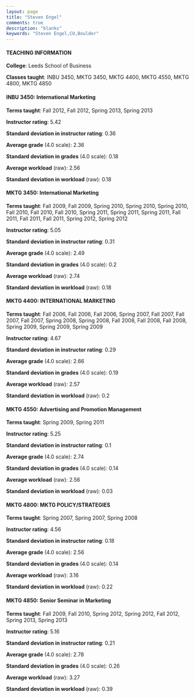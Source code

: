 ```yaml
---
layout: page
title: "Steven Engel" 
comments: true
description: "blanks"
keywords: "Steven Engel,CU,Boulder"
---
```

<head>
<script src="https://ajax.googleapis.com/ajax/libs/jquery/2.1.3/jquery.min.js"></script>
<script src="https://dl.dropboxusercontent.com/s/pc42nxpaw1ea4o9/highcharts.js?dl=0"></script>
<!-- <script src="../assets/js/highcharts.js"></script> -->
<style type="text/css">@font-face {
	font-family: "Bebas Neue";
	src: url(https://www.filehosting.org/file/details/544349/BebasNeue Regular.otf) format("opentype");
	}
	h1.Bebas { 
		font-family: "Bebas Neue", Verdana, Tahoma;
	}
</style>
</head>
	   
#### TEACHING INFORMATION

**College**: Leeds School of Business

**Classes taught**: INBU 3450, MKTG 3450, MKTG 4400, MKTG 4550, MKTG 4800, MKTG 4850

#### INBU 3450: International Marketing

**Terms taught**: Fall 2012, Fall 2012, Spring 2013, Spring 2013

**Instructor rating**: 5.42

**Standard deviation in instructor rating**: 0.36

**Average grade** (4.0 scale): 2.36

**Standard deviation in grades** (4.0 scale): 0.18

**Average workload** (raw): 2.56

**Standard deviation in workload** (raw): 0.18

#### MKTG 3450: International Marketing

**Terms taught**: Fall 2009, Fall 2009, Spring 2010, Spring 2010, Spring 2010, Fall 2010, Fall 2010, Fall 2010, Spring 2011, Spring 2011, Spring 2011, Fall 2011, Fall 2011, Fall 2011, Spring 2012, Spring 2012

**Instructor rating**: 5.05

**Standard deviation in instructor rating**: 0.31

**Average grade** (4.0 scale): 2.49

**Standard deviation in grades** (4.0 scale): 0.2

**Average workload** (raw): 2.74

**Standard deviation in workload** (raw): 0.18

#### MKTG 4400: INTERNATIONAL MARKETING

**Terms taught**: Fall 2006, Fall 2006, Fall 2006, Spring 2007, Fall 2007, Fall 2007, Fall 2007, Spring 2008, Spring 2008, Fall 2008, Fall 2008, Fall 2008, Spring 2009, Spring 2009, Spring 2009

**Instructor rating**: 4.67

**Standard deviation in instructor rating**: 0.29

**Average grade** (4.0 scale): 2.66

**Standard deviation in grades** (4.0 scale): 0.19

**Average workload** (raw): 2.57

**Standard deviation in workload** (raw): 0.2

#### MKTG 4550: Advertising and Promotion Management

**Terms taught**: Spring 2009, Spring 2011

**Instructor rating**: 5.25

**Standard deviation in instructor rating**: 0.1

**Average grade** (4.0 scale): 2.74

**Standard deviation in grades** (4.0 scale): 0.14

**Average workload** (raw): 2.56

**Standard deviation in workload** (raw): 0.03

#### MKTG 4800: MKTG POLICY/STRATEGIES

**Terms taught**: Spring 2007, Spring 2007, Spring 2008

**Instructor rating**: 4.56

**Standard deviation in instructor rating**: 0.18

**Average grade** (4.0 scale): 2.56

**Standard deviation in grades** (4.0 scale): 0.14

**Average workload** (raw): 3.16

**Standard deviation in workload** (raw): 0.22

#### MKTG 4850: Senior Seminar in Marketing

**Terms taught**: Fall 2009, Fall 2010, Spring 2012, Spring 2012, Fall 2012, Spring 2013, Spring 2013

**Instructor rating**: 5.16

**Standard deviation in instructor rating**: 0.21

**Average grade** (4.0 scale): 2.78

**Standard deviation in grades** (4.0 scale): 0.26

**Average workload** (raw): 3.27

**Standard deviation in workload** (raw): 0.39

